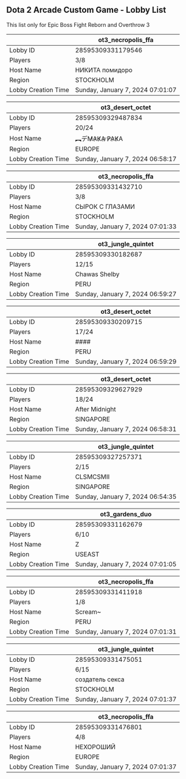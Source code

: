## Dota 2 Arcade Custom Game - Lobby List

This list only for Epic Boss Fight Reborn and Overthrow 3

|  | ot3_necropolis_ffa |
| ------ | ------ |
| Lobby ID | 28595309331179546 |
| Players | 3/8 |
| Host Name | НИКИТА помидоро |
| Region | STOCKHOLM |
| Lobby Creation Time | Sunday, January 7, 2024 07:01:07 |


|  | ot3_desert_octet |
| ------ | ------ |
| Lobby ID | 28595309329487834 |
| Players | 20/24 |
| Host Name | ︻デM̷A̷K̷A̷ ̷P̷A̷K̷A |
| Region | EUROPE |
| Lobby Creation Time | Sunday, January 7, 2024 06:58:17 |


|  | ot3_necropolis_ffa |
| ------ | ------ |
| Lobby ID | 28595309331432710 |
| Players | 3/8 |
| Host Name | СЫРОК С ГЛАЗАМИ |
| Region | STOCKHOLM |
| Lobby Creation Time | Sunday, January 7, 2024 07:01:33 |


|  | ot3_jungle_quintet |
| ------ | ------ |
| Lobby ID | 28595309330182687 |
| Players | 12/15 |
| Host Name | Chawas Shelby |
| Region | PERU |
| Lobby Creation Time | Sunday, January 7, 2024 06:59:27 |


|  | ot3_desert_octet |
| ------ | ------ |
| Lobby ID | 28595309330209715 |
| Players | 17/24 |
| Host Name | #### |
| Region | PERU |
| Lobby Creation Time | Sunday, January 7, 2024 06:59:29 |


|  | ot3_desert_octet |
| ------ | ------ |
| Lobby ID | 28595309329627929 |
| Players | 18/24 |
| Host Name | After Midnight |
| Region | SINGAPORE |
| Lobby Creation Time | Sunday, January 7, 2024 06:58:31 |


|  | ot3_jungle_quintet |
| ------ | ------ |
| Lobby ID | 28595309327257371 |
| Players | 2/15 |
| Host Name | CLSMCSMII |
| Region | SINGAPORE |
| Lobby Creation Time | Sunday, January 7, 2024 06:54:35 |


|  | ot3_gardens_duo |
| ------ | ------ |
| Lobby ID | 28595309331162679 |
| Players | 6/10 |
| Host Name | Z |
| Region | USEAST |
| Lobby Creation Time | Sunday, January 7, 2024 07:01:05 |


|  | ot3_necropolis_ffa |
| ------ | ------ |
| Lobby ID | 28595309331411918 |
| Players | 1/8 |
| Host Name | Scream~ |
| Region | PERU |
| Lobby Creation Time | Sunday, January 7, 2024 07:01:31 |


|  | ot3_jungle_quintet |
| ------ | ------ |
| Lobby ID | 28595309331475051 |
| Players | 6/15 |
| Host Name | создатель секса |
| Region | STOCKHOLM |
| Lobby Creation Time | Sunday, January 7, 2024 07:01:37 |


|  | ot3_necropolis_ffa |
| ------ | ------ |
| Lobby ID | 28595309331476801 |
| Players | 4/8 |
| Host Name | НЕХОРОШИЙ |
| Region | EUROPE |
| Lobby Creation Time | Sunday, January 7, 2024 07:01:37 |


